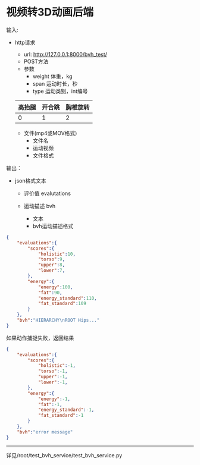 # 视频转3D动画后端

输入:

- http请求
  - url: http://127.0.0.1:8000/bvh_test/
  - POST方法
  - 参数
    - weight 体重，kg
    - span 运动时长，秒
    - type 运动类别，int编号
  
  | 高抬腿 | 开合跳 | 胸椎旋转 |
  | ------ | ------ | -------- |
  | 0      | 1      | 2        |
  
  - 文件(mp4或MOV格式)
    - 文件名
    - 运动视频
    - 文件格式


输出：

- json格式文本

  - 评价值 evalutations

  - 运动描述 bvh
    - 文本
    - bvh运动描述格式


```json
{
    "evaluations":{
        "scores":{
            "holistic":10,
            "torso":9,
            "upper":8,
            "lower":7,
        },
        "energy":{
            "energy":100,
            "fat":90,
            "energy_standard":110,
            "fat_standard":109
        }
    },
	"bvh":"HIERARCHY\nROOT Hips..."
}
```
如果动作捕捉失败，返回结果
```json
{
    "evaluations":{
        "scores":{
            "holistic":-1,
            "torso":-1,
            "upper":-1,
            "lower":-1,
        },
        "energy":{
            "energy":-1,
            "fat":-1,
            "energy_standard":-1,
            "fat_standard":-1
        }
    },
	"bvh":"error message"
}
```



---

详见/root/test_bvh_service/test_bvh_service.py
